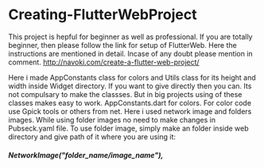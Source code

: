# Creating-FlutterWebProject
This project is hepful for beginner as well as professional.
If you are totally beginner, then please follow the link for setup of FlutterWeb. Here the instructions are mentioned in detail. Incase of any doubt please mention in comment.
http://navoki.com/create-a-flutter-web-project/

Here i made AppConstants class for colors  and Utils class for its height and width inside Widget directory. If you want  to give directly then you can. Its not compulsary to make the classses. But in big projects using of these classes makes easy to work.
AppConstants.dart for colors. For color code use Gpick tools or others from net.
Here i used network image and folders images. While using folder images no need to make changes in Pubseck.yaml file.
To use folder image, simply make an folder inside web directory and give path of it where you are using it:
##### NetworkImage("folder_name/image_name"),
